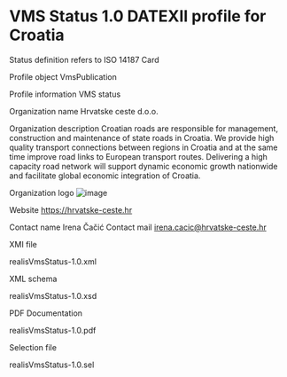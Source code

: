# VMS Status 1.0 DATEXII profile for Croatia

Status definition refers to ISO 14187
Card

Profile object
VmsPublication

Profile information
VMS status

Organization name
Hrvatske ceste d.o.o.

Organization description
Croatian roads are responsible for management, construction and maintenance of state roads in Croatia. We provide high quality transport connections between regions in Croatia and at the same time improve road links to European transport routes. Delivering a high capacity road network will support dynamic economic growth nationwide and facilitate global economic integration of Croatia.

Organization logo
![image](https://github.com/DATEX-II-EU/Profiles/assets/24648804/c2467747-65e1-4b83-b4a0-ea50cc6c9a5c)

Website
https://hrvatske-ceste.hr

Contact name
Irena Čačić
Contact mail
irena.cacic@hrvatske-ceste.hr

XMI file

realisVmsStatus-1.0.xml

XML schema

realisVmsStatus-1.0.xsd

PDF Documentation

realisVmsStatus-1.0.pdf

Selection file

realisVmsStatus-1.0.sel

